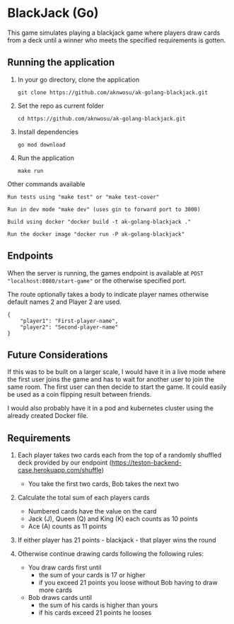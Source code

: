 # BlackJack (Go)

This game simulates playing a blackjack game where players draw cards from a deck until a winner who meets the specified requirements is gotten.

## Running the application
  1. In your go directory, clone the application 
  
      `git clone https://github.com/aknwosu/ak-golang-blackjack.git`

  2. Set the repo as current folder
  
      `cd https://github.com/aknwosu/ak-golang-blackjack.git`

  3. Install dependencies
  
      `go mod download`

  4.  Run the application

      `make run`

  
  Other commands available

    Run tests using "make test" or "make test-cover"

    Run in dev mode "make dev" (uses gin to forward port to 3000)

    Build using docker "docker build -t ak-golang-blackjack ."

    Run the docker image "docker run -P ak-golang-blackjack"

## Endpoints
When the server is running, the games endpoint is available at
`POST "localhost:8080/start-game"`
or the otherwise specified port. 

The route optionally takes a body to indicate player names otherwise default names 2 and Player 2 are used.

    {   
        "player1": "First-player-name",
        "player2": "Second-player-name"
    }


## Future Considerations
  If this was to be built on a larger scale, I would have it in a live mode where the first user joins the game and has to wait for another user to join the same room. The first user can then decide to start the game. It could easily be used as a coin flipping result between friends.

  I would also probably have it in a pod and kubernetes cluster using the already created Docker file.

## Requirements
1. Each player takes two cards each from the top of a randomly shuffled deck  provided by our endpoint (https://teston-backend-case.herokuapp.com/shuffle)
  
    * You take the first two cards, Bob takes the next two

2. Calculate the total sum of each players cards
    * Numbered cards have the value on the card
    * Jack (J), Queen (Q) and King (K) each counts as 10 points
    * Ace (A) counts as 11 points
3. If either player has 21 points - blackjack - that player wins the round
4. Otherwise continue drawing cards following the following rules:
    * You draw cards first until
        - the sum of your cards is 17 or higher
        - if you exceed 21 points you loose without Bob having to draw more cards
    * Bob draws cards until
        - the sum of his cards is higher than yours
        - if his cards exceed 21 points he looses

